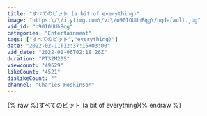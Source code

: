 ```yaml
---
title: "すべてのビット (a bit of everything)"
image: "https:\/\/i.ytimg.com\/vi\/o90IOUUhBqg\/hqdefault.jpg"
vid_id: "o90IOUUhBqg"
categories: "Entertainment"
tags: ["すべてのビット","everything)"]
date: "2022-02-11T12:37:15+03:00"
vid_date: "2022-02-06T02:18:26Z"
duration: "PT32M20S"
viewcount: "49529"
likeCount: "4521"
dislikeCount: ""
channel: "Charles Hoskinson"
---
```

{% raw %}すべてのビット (a bit of everything){% endraw %}
